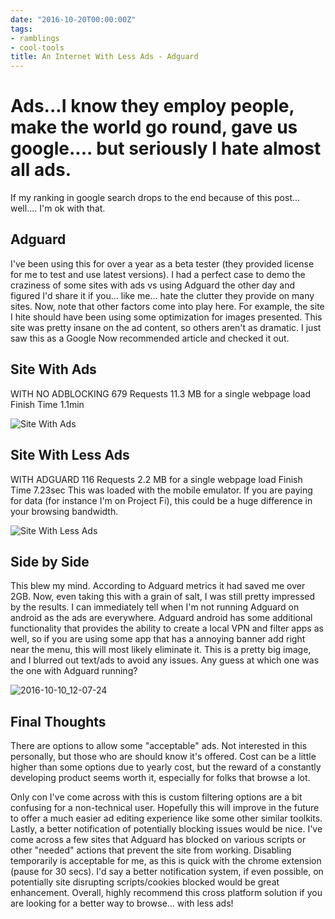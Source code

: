 ```yaml
---
date: "2016-10-20T00:00:00Z"
tags:
- ramblings
- cool-tools
title: An Internet With Less Ads - Adguard
---
```


# Ads...I know they employ people, make the world go round, gave us google.... but seriously I hate almost all ads.

If my ranking in google search drops to the end because of this post... well.... I'm ok with that.

## Adguard

I've been using this for over a year as a beta tester (they provided license for me to test and use latest versions). I had a perfect case to demo the craziness of some sites with ads vs using Adguard the other day and figured I'd share it if you... like me... hate the clutter they provide on many sites.
Now, note that other factors come into play here. For example, the site I hite should have been using some optimization for images presented. This site was pretty insane on the ad content, so others aren't as dramatic. I just saw this as a Google Now recommended article and checked it out.

## Site With Ads

WITH NO ADBLOCKING
679 Requests
11.3 MB for a single webpage load
Finish Time 1.1min

![Site With Ads](/assets/img/site-with-ads.png)

## Site With Less Ads

WITH ADGUARD
116 Requests
2.2 MB for a single webpage load
Finish Time 7.23sec
This was loaded with the mobile emulator. If you are paying for data (for instance I'm on Project Fi), this could be a huge difference in your browsing bandwidth.

![Site With Less Ads](/assets/img/site-with-less-ads.png)

## Side by Side

This blew my mind. According to Adguard metrics it had saved me over 2GB. Now, even taking this with a grain of salt, I was still pretty impressed by the results. I can immediately tell when I'm not running Adguard on android as the ads are everywhere.
Adguard android has some additional functionality that provides the ability to create a local VPN and filter apps as well, so if you are using some app that has a annoying banner add right near the menu, this will most likely eliminate it.
This is a pretty big image, and I blurred out text/ads to avoid any issues. Any guess at which one was the one with Adguard running?

![2016-10-10_12-07-24](/assets/img/2016-10-10_12-07-24.png)

## Final Thoughts

There are options to allow some "acceptable" ads. Not interested in this personally, but those who are should know it's offered. Cost can be a little higher than some options due to yearly cost, but the reward of a constantly developing product seems worth it, especially for folks that browse a lot.

Only con I've come across with this is custom filtering options are a bit confusing for a non-technical user. Hopefully this will improve in the future to offer a much easier ad editing experience like some other similar toolkits. Lastly, a better notification of potentially blocking issues would be nice. I've come across a few sites that Adguard has blocked on various scripts or other "needed" actions that prevent the site from working. Disabling temporarily is acceptable for me, as this is quick with the chrome extension (pause for 30 secs). I'd say a better notification system, if even possible, on potentially site disrupting scripts/cookies blocked would be great enhancement.
Overall, highly recommend this cross platform solution if you are looking for a better way to browse... with less ads!
